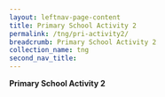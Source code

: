 ```yaml
---
layout: leftnav-page-content
title: Primary School Activity 2
permalink: /tng/pri-activity2/
breadcrumb: Primary School Activity 2
collection_name: tng
second_nav_title: 
---
```


**Primary School Activity 2**
